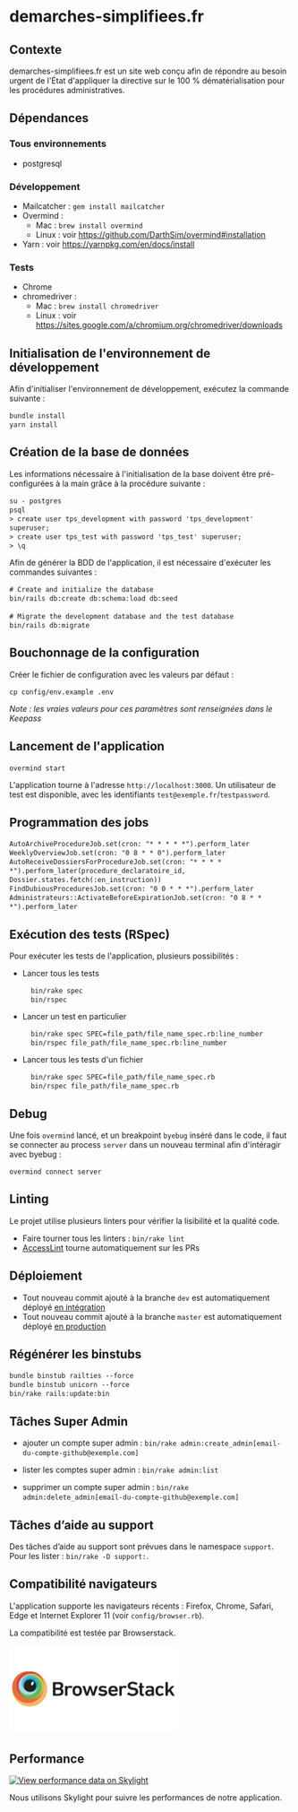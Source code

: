 # demarches-simplifiees.fr

## Contexte

demarches-simplifiees.fr est un site web conçu afin de répondre au besoin urgent de l'État d'appliquer la directive sur le 100 % dématérialisation pour les procédures administratives.

## Dépendances

### Tous environnements

- postgresql

### Développement

- Mailcatcher : `gem install mailcatcher`
- Overmind :
  * Mac : `brew install overmind`
  * Linux : voir https://github.com/DarthSim/overmind#installation
- Yarn : voir https://yarnpkg.com/en/docs/install

### Tests

- Chrome
- chromedriver :
  * Mac : `brew install chromedriver`
  * Linux : voir https://sites.google.com/a/chromium.org/chromedriver/downloads

## Initialisation de l'environnement de développement

Afin d'initialiser l'environnement de développement, exécutez la commande suivante :

    bundle install
    yarn install

## Création de la base de données

Les informations nécessaire à l'initialisation de la base doivent être pré-configurées à la main grâce à la procédure suivante :

    su - postgres
    psql
    > create user tps_development with password 'tps_development' superuser;
    > create user tps_test with password 'tps_test' superuser;
    > \q

Afin de générer la BDD de l'application, il est nécessaire d'exécuter les commandes suivantes :

    # Create and initialize the database
    bin/rails db:create db:schema:load db:seed

    # Migrate the development database and the test database
    bin/rails db:migrate

## Bouchonnage de la configuration

Créer le fichier de configuration avec les valeurs par défaut :

    cp config/env.example .env

*Note : les vraies valeurs pour ces paramètres sont renseignées dans le Keepass*

## Lancement de l'application

    overmind start

L'application tourne à l'adresse `http://localhost:3000`. Un utilisateur de test est disponible, avec les identifiants `test@exemple.fr`/`testpassword`.

## Programmation des jobs

    AutoArchiveProcedureJob.set(cron: "* * * * *").perform_later
    WeeklyOverviewJob.set(cron: "0 8 * * 0").perform_later
    AutoReceiveDossiersForProcedureJob.set(cron: "* * * * *").perform_later(procedure_declaratoire_id, Dossier.states.fetch(:en_instruction))
    FindDubiousProceduresJob.set(cron: "0 0 * * *").perform_later
    Administrateurs::ActivateBeforeExpirationJob.set(cron: "0 8 * * *").perform_later

## Exécution des tests (RSpec)

Pour exécuter les tests de l'application, plusieurs possibilités :

- Lancer tous les tests

        bin/rake spec
        bin/rspec

- Lancer un test en particulier

        bin/rake spec SPEC=file_path/file_name_spec.rb:line_number
        bin/rspec file_path/file_name_spec.rb:line_number

- Lancer tous les tests d'un fichier

        bin/rake spec SPEC=file_path/file_name_spec.rb
        bin/rspec file_path/file_name_spec.rb

## Debug

Une fois `overmind` lancé, et un breakpoint `byebug` inséré dans le code, il faut se connecter au process `server` dans un nouveau terminal afin d'intéragir avec byebug :

    overmind connect server

## Linting

Le projet utilise plusieurs linters pour vérifier la lisibilité et la qualité code.

- Faire tourner tous les linters : `bin/rake lint`
- [AccessLint](http://accesslint.com/) tourne automatiquement sur les PRs

## Déploiement

- Tout nouveau commit ajouté à la branche `dev` est automatiquement déployé [en intégration](https://dev.demarches-simplifiees.fr/)
- Tout nouveau commit ajouté à la branche `master` est automatiquement déployé [en production](https://www.demarches-simplifiees.fr/)

## Régénérer les binstubs

    bundle binstub railties --force
    bundle binstub unicorn --force
    bin/rake rails:update:bin

## Tâches Super Admin

- ajouter un compte super admin :
  `bin/rake admin:create_admin[email-du-compte-github@exemple.com]`

- lister les comptes super admin :
  `bin/rake admin:list`

- supprimer un compte super admin :
  `bin/rake admin:delete_admin[email-du-compte-github@exemple.com]`

## Tâches d’aide au support

Des tâches d’aide au support sont prévues dans le namespace `support`.
Pour les lister : `bin/rake -D support:`.

## Compatibilité navigateurs

L'application supporte les navigateurs récents : Firefox, Chrome, Safari, Edge et Internet Explorer 11 (voir `config/browser.rb`).

La compatibilité est testée par Browserstack.

[<img src="app/assets/images/browserstack-logo-600x315.png" width="300">](https://www.browserstack.com/)

## Performance

[![View performance data on Skylight](https://badges.skylight.io/status/zAvWTaqO0mu1.svg)](https://oss.skylight.io/app/applications/zAvWTaqO0mu1)

Nous utilisons Skylight pour suivre les performances de notre application.
